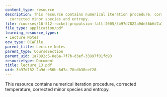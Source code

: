 ```yaml
---
content_type: resource
description: This resource contains numerical iteration procedure, corrected temperature,
  corrected minor species and entropy.
file: /courses/16-512-rocket-propulsion-fall-2005/3b97d7822a9de56b6d7a78cdb30cef28_lecture_13.pdf
file_type: application/pdf
learning_resource_types:
- Lecture Notes
ocw_type: OCWFile
parent_title: Lecture Notes
parent_type: CourseSection
parent_uid: 1a7892c5-8e6a-7f7b-d3ef-33897f01fd93
resourcetype: Document
title: lecture_13.pdf
uid: 3b97d782-2a9d-e56b-6d7a-78cdb30cef28
---
```

This resource contains numerical iteration procedure, corrected temperature, corrected minor species and entropy.

